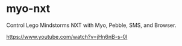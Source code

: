 myo-nxt
=======

Control Lego Mindstorms NXT with Myo, Pebble, SMS, and Browser.

https://www.youtube.com/watch?v=jHn6nB-s-0I
